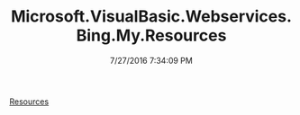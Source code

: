 ﻿---
title: Microsoft.VisualBasic.Webservices.Bing.My.Resources
date: 7/27/2016 7:34:09 PM
---

[Resources](T-Microsoft.VisualBasic.Webservices.Bing.My.Resources.Resources.html)
